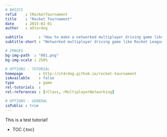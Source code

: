 ```yaml
---
# BASICS
refid    : tRocketTournament
title    : "Rocket Tournament"
date     : 2015-02-01
author   : aStardog

subtitle       : "How to make a networked multiplayer driving game like Rocket League!"
subtitle-short : "Networked multiplayer driving game like Rocket League!"

# IMAGES
bg-img-path  : "001.png"
bg-img-scale : 250%

# OPTIONS - TUTORIAL
homepage       : http://st4rdog.github.io/rocket-tournament
isAvailable    : false
type           : game
rel-tutorials  : 
rel-references : [rClass, rMultiplayerNetworking]

# OPTIONS - GENERAL
isPublic : true
---
```

This is a test tutorial!

* TOC
{:toc}